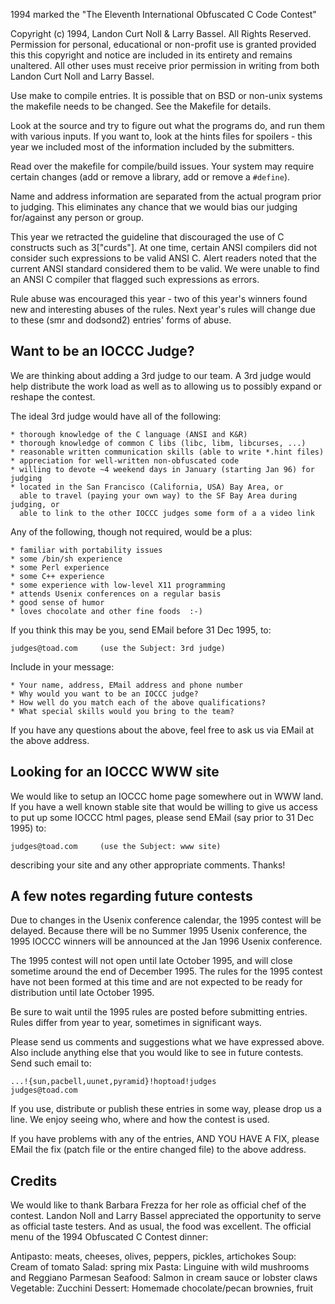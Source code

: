 1994 marked the "The Eleventh International Obfuscated C Code Contest"

Copyright (c) 1994, Landon Curt Noll & Larry Bassel.
All Rights Reserved.  Permission for personal, educational or non-profit use is
granted provided this this copyright and notice are included in its entirety
and remains unaltered.  All other uses must receive prior permission in writing
from both Landon Curt Noll and Larry Bassel.


Use make to compile entries.  It is possible that on BSD or non-unix
systems the makefile needs to be changed.  See the Makefile for details.

Look at the source and try to figure out what the programs do, and run
them with various inputs.  If you want to, look at the hints files for
spoilers - this year we included most of the information included
by the submitters.

Read over the makefile for compile/build issues.  Your system may
require certain changes (add or remove a library, add or remove a
`#define`).

Name and address information are separated from the actual program
prior to judging.  This eliminates any chance that we would bias our
judging for/against any person or group.

This year we retracted the guideline that discouraged the use of C
constructs such as 3["curds"].  At one time, certain ANSI compilers did
not consider such expressions to be valid ANSI C.  Alert readers noted
that the current ANSI standard considered them to be valid.  We were
unable to find an ANSI C compiler that flagged such expressions as
errors.

Rule abuse was encouraged this year - two of this year's winners found
new and interesting abuses of the rules. Next year's rules will change
due to these (smr and dodsond2) entries' forms of abuse.


Want to be an IOCCC Judge?
--------------------------

We are thinking about adding a 3rd judge to our team.  A 3rd judge
would help distribute the work load as well as to allowing us to
possibly expand or reshape the contest.

The ideal 3rd judge would have all of the following:

    * thorough knowledge of the C language (ANSI and K&R)
    * thorough knowledge of common C libs (libc, libm, libcurses, ...)
    * reasonable written communication skills (able to write *.hint files)
    * appreciation for well-written non-obfuscated code
    * willing to devote ~4 weekend days in January (starting Jan 96) for judging
    * located in the San Francisco (California, USA) Bay Area, or
      able to travel (paying your own way) to the SF Bay Area during judging, or
      able to link to the other IOCCC judges some form of a a video link

Any of the following, though not required, would be a plus:

    * familiar with portability issues
    * some /bin/sh experience
    * some Perl experience
    * some C++ experience
    * some experience with low-level X11 programming
    * attends Usenix conferences on a regular basis
    * good sense of humor
    * loves chocolate and other fine foods  :-)

If you think this may be you, send EMail before 31 Dec 1995, to:

	judges@toad.com		(use the Subject: 3rd judge)

Include in your message:

    * Your name, address, EMail address and phone number
    * Why would you want to be an IOCCC judge?
    * How well do you match each of the above qualifications?
    * What special skills would you bring to the team?

If you have any questions about the above, feel free to ask us via
EMail at the above address.


Looking for an IOCCC WWW site
-----------------------------

We would like to setup an IOCCC home page somewhere out in WWW land.
If you have a well known stable site that would be willing to give us
access to put up some IOCCC html pages, please send EMail (say prior
to 31 Dec 1995) to:

	judges@toad.com		(use the Subject: www site)

describing your site and any other appropriate comments.  Thanks!


A few notes regarding future contests
-------------------------------------

Due to changes in the Usenix conference calendar, the 1995 contest will
be delayed.  Because there will be no Summer 1995 Usenix conference,
the 1995 IOCCC winners will be announced at the Jan 1996 Usenix conference.
 
The 1995 contest will not open until late October 1995, and will close
sometime around the end of December 1995.  The rules for the 1995
contest have not been formed at this time and are not expected to be
ready for distribution until late October 1995.

Be sure to wait until the 1995 rules are posted before submitting entries.  
Rules differ from year to year, sometimes in significant ways.

Please send us comments and suggestions what we have expressed above.
Also include anything else that you would like to see in future contests.
Send such email to:

	...!{sun,pacbell,uunet,pyramid}!hoptoad!judges
	judges@toad.com

If you use, distribute or publish these entries in some way, please drop
us a line.  We enjoy seeing who, where and how the contest is used.

If you have problems with any of the entries, AND YOU HAVE A FIX, please
EMail the fix (patch file or the entire changed file) to the above address.


Credits
-------

We would like to thank Barbara Frezza for her role as official chef 
of the contest.  Landon Noll and Larry Bassel appreciated the opportunity
to serve as official taste testers.  And as usual, the food was excellent.
The official menu of the 1994 Obfuscated C Contest dinner:

Antipasto: meats, cheeses, olives, peppers, pickles, artichokes
Soup: Cream of tomato
Salad: spring mix
Pasta: Linguine with wild mushrooms and Reggiano Parmesan
Seafood: Salmon in cream sauce or lobster claws
Vegetable: Zucchini
Dessert: Homemade chocolate/pecan brownies, fruit
